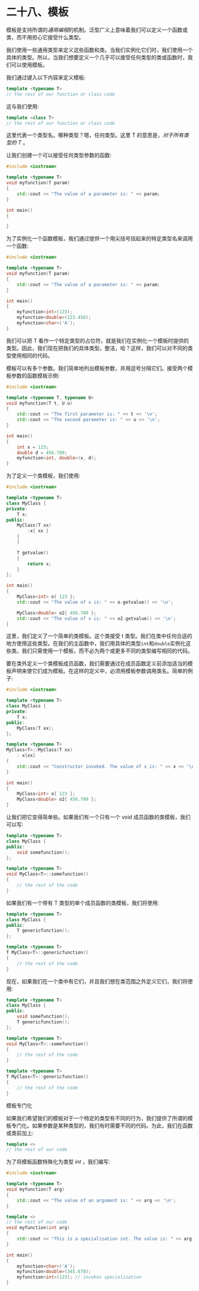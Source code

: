 # 二十八、模板

模板是支持所谓的*通用编程*的机制。泛型广义上意味着我们可以定义一个函数或类，而不用担心它接受什么类型。

我们使用一些通用类型来定义这些函数和类。当我们实例化它们时，我们使用一个具体的类型。所以，当我们想要定义一个几乎可以接受任何类型的类或函数时，我们可以使用模板。

我们通过键入以下内容来定义模板:

```cpp
template <typename T>
// the rest of our function or class code

```

这与我们使用:

```cpp
template <class T>
// the rest of our function or class code

```

这里代表一个类型名。哪种类型？嗯，任何类型。这里 T 的意思是，*对于所有类型的 T* 。

让我们创建一个可以接受任何类型参数的函数:

```cpp
#include <iostream>

template <typename T>
void myfunction(T param)
{
    std::cout << "The value of a parameter is: " << param;
}

int main()
{

}

```

为了实例化一个函数模板，我们通过提供一个用尖括号括起来的特定类型名来调用一个函数:

```cpp
#include <iostream>

template <typename T>
void myfunction(T param)
{
    std::cout << "The value of a parameter is: " << param;
}

int main()
{
    myfunction<int>(123);
    myfunction<double>(123.456);
    myfunction<char>('A');
}

```

我们可以把 T 看作一个特定类型的占位符，就是我们在实例化一个模板时提供的类型。因此，我们现在把我们的具体类型。整洁，哈？这样，我们可以对不同的类型使用相同的代码。

模板可以有多个参数。我们简单地列出模板参数，并用逗号分隔它们。接受两个模板参数的函数模板示例:

```cpp
#include <iostream>

template <typename T, typename U>
void myfunction(T t, U u)
{
    std::cout << "The first parameter is: " << t << '\n';
    std::cout << "The second parameter is: " << u << '\n';
}

int main()
{
    int x = 123;
    double d = 456.789;
    myfunction<int, double>(x, d);
}

```

为了定义一个类模板，我们使用:

```cpp
#include <iostream>

template <typename T>
class MyClass {
private:
    T x;
public:
    MyClass(T xx)
        :x{ xx }
    {
    }

    T getvalue()
    {
        return x;
    }
};

int main()
{
    MyClass<int> o{ 123 };
    std::cout << "The value of x is: " << o.getvalue() << '\n';

    MyClass<double> o2{ 456.789 };
    std::cout << "The value of x is: " << o2.getvalue() << '\n';
}

```

这里，我们定义了一个简单的类模板。这个类接受 t 类型。我们在类中任何合适的地方使用这些类型。在我们的主函数中，我们用具体的类型`int`和`double`实例化这些类。我们只需使用一个模板，而不必为两个或更多不同的类型编写相同的代码。

要在类外定义一个类模板成员函数，我们需要通过在成员函数定义前添加适当的模板声明来使它们成为模板。在这样的定义中，必须用模板参数调用类名。简单的例子:

```cpp
#include <iostream>

template <typename T>
class MyClass {
private:
    T x;
public:
    MyClass(T xx);
};

template <typename T>
MyClass<T>::MyClass(T xx)
    : x{xx}
{
    std::cout << "Constructor invoked. The value of x is: " << x << '\n';
}

int main()
{
    MyClass<int> o{ 123 };
    MyClass<double> o2{ 456.789 };
}

```

让我们把它变得简单些。如果我们有一个只有一个 void 成员函数的类模板，我们可以写:

```cpp
template <typename T>
class MyClass {
public:
    void somefunction();
};

template <typename T>
void MyClass<T>::somefunction()
{
    // the rest of the code
}

```

如果我们有一个带有 T 类型的单个成员函数的类模板，我们将使用:

```cpp
template <typename T>
class MyClass {
public:
    T genericfunction();
};

template <typename T>
T MyClass<T>::genericfunction()
{
    // the rest of the code
}

```

现在，如果我们在一个类中有它们，并且我们想在类范围之外定义它们，我们将使用:

```cpp
template <typename T>
class MyClass {
public:
    void somefunction();
    T genericfunction();
};

template <typename T>
void MyClass<T>::somefunction()
{
    // the rest of the code
}

template <typename T>
T MyClass<T>::genericfunction()
{
    // the rest of the code
}

```

模板专门化

如果我们希望我们的模板对于一个特定的类型有不同的行为，我们提供了所谓的模板专门化。如果参数是某种类型的，我们有时需要不同的代码。为此，我们在函数或类前加上:

```cpp
template <>
// the rest of our code

```

为了将模板函数特殊化为类型 *int* ，我们编写:

```cpp
#include <iostream>

template <typename T>
void myfunction(T arg)
{
    std::cout << "The value of an argument is: " << arg << '\n';
}

template <>
// the rest of our code
void myfunction(int arg)
{
    std::cout << "This is a specialization int. The value is: " << arg << '\n';
}

int main()
{
    myfunction<char>('A');
    myfunction<double>(345.678);
    myfunction<int>(123); // invokes specialization
}

```